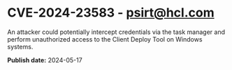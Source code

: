 # CVE-2024-23583 - psirt@hcl.com

An attacker could potentially intercept credentials via the task manager and perform unauthorized access to the Client Deploy Tool on Windows systems. 


**Publish date:** 2024-05-17
